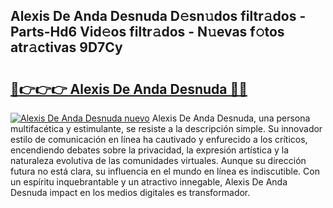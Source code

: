 ## Alexis De Anda Desnuda D𝚎sn𝚞dos filtr𝚊dos - Parts-Hd6 Vid𝚎os filtr𝚊dos - N𝚞evas f𝚘tos atr𝚊ctivas 9D7Cy

# <h2><a href="http://mb4brr4.tromn.icu/?c=Alexis+De+Anda+Desnuda">🔗👉👉👉 Alexis De Anda Desnuda 🔗🔗</a></h2>

[![Alexis De Anda Desnuda nuevo](https://i.imgur.com/pEAQMta.gif)](http://mb4brr4.tromn.icu/?c=Alexis+De+Anda+Desnuda)
Alexis De Anda Desnuda, una persona multifacética y estimulante, se resiste a la descripción simple. Su innovador estilo de comunicación en línea ha cautivado y enfurecido a los críticos, encendiendo debates sobre la privacidad, la expresión artística y la naturaleza evolutiva de las comunidades virtuales. Aunque su dirección futura no está clara, su influencia en el mundo en línea es indiscutible. Con un espíritu inquebrantable y un atractivo innegable, Alexis De Anda Desnuda impact en los medios digitales es transformador.
